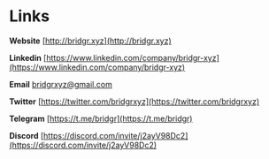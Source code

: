 # Links

**Website** [http://bridgr.xyz](http://bridgr.xyz)

**Linkedin** [https://www.linkedin.com/company/bridgr-xyz](https://www.linkedin.com/company/bridgr-xyz)

**Email** [bridgrxyz@gmail.com](mailto:bridgrxyz@gmail.com)

**Twitter** [https://twitter.com/bridgrxyz](https://twitter.com/bridgrxyz)

**Telegram** [https://t.me/bridgr](https://t.me/bridgr)

**Discord** [https://discord.com/invite/j2ayV98Dc2](https://discord.com/invite/j2ayV98Dc2)

